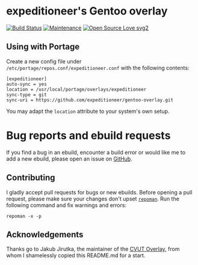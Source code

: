 # expeditioneer's Gentoo overlay 

[![Build Status](https://travis-ci.com/expeditioneer/gentoo-overlay.svg?branch=master)](https://travis-ci.com/expeditioneer/gentoo-overlay)
[![Maintenance](https://img.shields.io/badge/Maintained%3F-yes-green.svg)](https://github.com/expeditioneer/gentoo-overlay/graphs/commit-activity)
[![Open Source Love svg2](https://badges.frapsoft.com/os/v2/open-source.svg?v=103)](https://github.com/ellerbrock/open-source-badges/)

## Using with Portage
Create a new config file under `/etc/portage/repos.conf/expeditioneer.conf` with the following contents:

	[expeditioneer]
	auto-sync = yes
	location = /usr/local/portage/overlays/expeditioneer
	sync-type = git
	sync-uri = https://github.com/expeditioneer/gentoo-overlay.git

You may adapt the `location` attribute to your system's own setup.

# Bug reports and ebuild requests

If you find a bug in an ebuild, encounter a build error or would like me to add a new ebuild, please open an issue on [GitHub](https://github.com/expeditioneer/gentoo-overlay/issues).

## Contributing

I gladly accept pull requests for bugs or new ebuilds. Before opening a pull request, please make sure your changes don't upset [`repoman`](https://wiki.gentoo.org/wiki/Repoman). Run the following command and fix warnings and errors:

	repoman -x -p

## Acknowledgements

Thanks go to Jakub Jirutka, the maintainer of the [CVUT Overlay](https://github.com/cvut/gentoo-overlay), from whom I shamelessly copied this README.md for a start.

